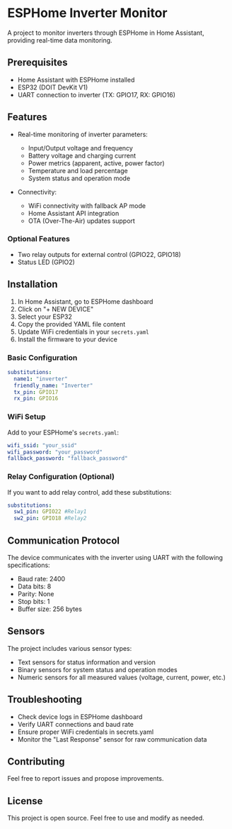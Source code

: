 # ESPHome Inverter Monitor

A project to monitor inverters through ESPHome in Home Assistant, providing real-time data monitoring.

## Prerequisites

- Home Assistant with ESPHome installed
- ESP32 (DOIT DevKit V1)
- UART connection to inverter (TX: GPIO17, RX: GPIO16)

## Features

- Real-time monitoring of inverter parameters:
  - Input/Output voltage and frequency
  - Battery voltage and charging current
  - Power metrics (apparent, active, power factor)
  - Temperature and load percentage
  - System status and operation mode

- Connectivity:
  - WiFi connectivity with fallback AP mode
  - Home Assistant API integration
  - OTA (Over-The-Air) updates support

### Optional Features
- Two relay outputs for external control (GPIO22, GPIO18)
- Status LED (GPIO2)

## Installation

1. In Home Assistant, go to ESPHome dashboard
2. Click on "+ NEW DEVICE"
3. Select your ESP32
4. Copy the provided YAML file content
5. Update WiFi credentials in your `secrets.yaml`
6. Install the firmware to your device

### Basic Configuration
```yaml
substitutions:
  name1: "inverter"
  friendly_name: "Inverter"
  tx_pin: GPIO17
  rx_pin: GPIO16
```

### WiFi Setup
Add to your ESPHome's `secrets.yaml`:
```yaml
wifi_ssid: "your_ssid"
wifi_password: "your_password"
fallback_password: "fallback_password"
```

### Relay Configuration (Optional)
If you want to add relay control, add these substitutions:
```yaml
substitutions:
  sw1_pin: GPIO22 #Relay1
  sw2_pin: GPIO18 #Relay2
```

## Communication Protocol

The device communicates with the inverter using UART with the following specifications:
- Baud rate: 2400
- Data bits: 8
- Parity: None
- Stop bits: 1
- Buffer size: 256 bytes

## Sensors

The project includes various sensor types:
- Text sensors for status information and version
- Binary sensors for system status and operation modes
- Numeric sensors for all measured values (voltage, current, power, etc.)

## Troubleshooting

- Check device logs in ESPHome dashboard
- Verify UART connections and baud rate
- Ensure proper WiFi credentials in secrets.yaml
- Monitor the "Last Response" sensor for raw communication data

## Contributing

Feel free to report issues and propose improvements.

## License

This project is open source. Feel free to use and modify as needed.
